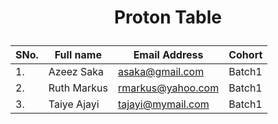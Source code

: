 # <p align=center> Proton Table </p>

| SNo.  | Full name    | Email Address   | Cohort   |
| ----- | ------------ | --------------- | -------- |
| 1.    | Azeez Saka   | asaka@gmail.com | Batch1   |
| 2.    | Ruth Markus  | rmarkus@yahoo.com | Batch1  |
| 3.    | Taiye Ajayi  | tajayi@mymail.com | Batch1  |
